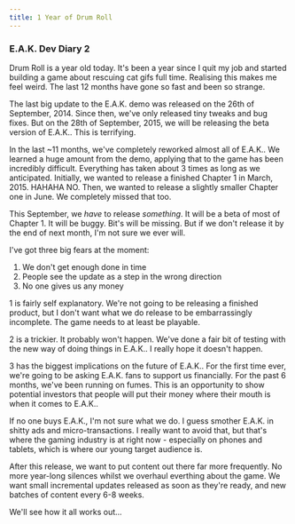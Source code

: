 ```yaml
---
title: 1 Year of Drum Roll
---
```

### E.A.K. Dev Diary 2
Drum Roll is a year old today. It's been a year since I quit my job and started building a game about rescuing cat gifs full time. Realising this makes me feel weird. The last 12 months have gone so fast and been so strange.

The last big update to the E.A.K. demo was released on the 26th of September, 2014. Since then, we've only released tiny tweaks and bug fixes. But on the 28th of September, 2015, we will be releasing the beta version of E.A.K.. This is terrifying. <!--more-->

In the last ~11 months, we've completely reworked almost all of E.A.K.. We learned a huge amount from the demo, applying that to the game has been incredibly difficult. Everything has taken about 3 times as long as we anticipated. Initially, we wanted to release a finished Chapter 1 in March, 2015. HAHAHA NO. Then, we wanted to release a slightly smaller Chapter one in June. We completely missed that too.

This September, we *have* to release *something*. It will be a beta of most of Chapter 1. It will be buggy. Bit's will be missing. But if we don't release it by the end of next month, I'm not sure we ever will.

I've got three big fears at the moment:

1. We don't get enough done in time
2. People see the update as a step in the wrong direction
3. No one gives us any money

1 is fairly self explanatory. We're not going to be releasing a finished product, but I don't want what we do release to be embarrassingly incomplete. The game needs to at least be playable.

2 is a trickier. It probably won't happen. We've done a fair bit of testing with the new way of doing things in E.A.K.. I really hope it doesn't happen.

3 has the biggest implications on the future of E.A.K.. For the first time ever, we're going to be asking E.A.K. fans to support us financially. For the past 6 months, we've been running on fumes. This is an opportunity to show potential investors that people will put their money where their mouth is when it comes to E.A.K..

If no one buys E.A.K., I'm not sure what we do. I guess smother E.A.K. in shitty ads and micro-transactions. I really want to avoid that, but that's where the gaming industry is at right now - especially on phones and tablets, which is where our young target audience is.

After this release, we want to put content out there far more frequently. No more year-long silences whilst we overhaul everthing about the game. We want small incremental updates released as soon as they're ready, and new batches of content every 6-8 weeks.

We'll see how it all works out...
